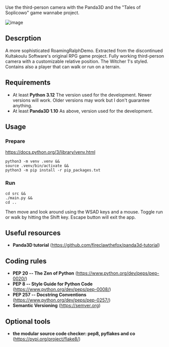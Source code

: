 Use the third-person camera with the Panda3D and the "Tales of Soplicowo" game
wannabe project.

![image](screenshot.png "Tales of Soplicowo screenshot")

## Descrption

A more sophisticated RoamingRalphDemo. Extracted from the discontinued
Kultakoulu Software's original RPG game project. Fully working third-person
camera with a customizable relative position. The Witcher 1's styled. Contains
also a player that can walk or run on a terrain.

## Requirements

- At least **Python 3.12**
The version used for the development. Newer versions will work. Older versions
may work but I don't guarantee anything.
- At least **Panda3D 1.10**
As above, version used for the development.

## Usage

### Prepare

https://docs.python.org/3/library/venv.html

```shell
python3 -m venv .venv &&
source .venv/bin/activate &&
python3 -m pip install -r pip_packages.txt
```

### Run

```shell
cd src &&
./main.py &&
cd ..
```

Then move and look around using the WSAD keys and a mouse. Toggle run or walk
by hitting the Shift key. Escape button will exit the app.

## Useful resources

- **Panda3D tutorial**
(https://github.com/fireclawthefox/panda3d-tutorial)

## Coding rules

- **PEP 20 -- The Zen of Python** (https://www.python.org/dev/peps/pep-0020/)
- **PEP 8 -- Style Guide for Python Code**
(https://www.python.org/dev/peps/pep-0008/)
- **PEP 257 -- Docstring Conventions**
(https://www.python.org/dev/peps/pep-0257/)
- **Semantic Versioning**
(https://semver.org)

## Optional tools

- **the modular source code checker: pep8, pyflakes and co**
(https://pypi.org/project/flake8/)
